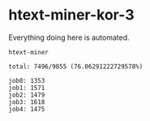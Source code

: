 # htext-miner-kor-3

Everything doing here is automated.

```
htext-miner

total: 7496/9855 (76.06291222729578%)

job0: 1353
job1: 1571
job2: 1479
job3: 1618
job4: 1475
```